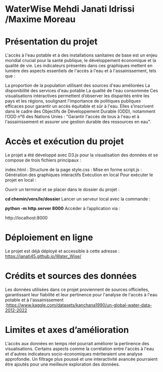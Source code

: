 # **WaterWise Mehdi Janati Idrissi /Maxime Moreau**
# **Présentation du projet**
L'accès à l'eau potable et à des installations sanitaires de base est un enjeu mondial crucial pour la santé publique, le développement économique et la qualité de vie. Les indicateurs présentés dans ces graphiques mettent en lumière des aspects essentiels de l'accès à l'eau et à l'assainissement, tels que :

La proportion de la population utilisant des sources d'eau améliorées
La disponibilité des services d'eau potable
La qualité de l'eau consommée
Ces visualisations interactives permettent d’observer les disparités entre les pays et les régions, soulignant l'importance de politiques publiques efficaces pour garantir un accès équitable et sûr à l'eau. Elles s’inscrivent dans le cadre des Objectifs de Développement Durable (ODD), notamment l’ODD n°6 des Nations Unies : "Garantir l'accès de tous à l'eau et à l'assainissement et assurer une gestion durable des ressources en eau".

# **Accès et exécution du projet**
Le projet a été développé avec D3.js pour la visualisation des données et se compose de trois fichiers principaux :

index.html : Structure de la page
style.css : Mise en forme
script.js : Génération des graphiques interactifs
Exécution en local
Pour exécuter le projet en local :

Ouvrir un terminal et se placer dans le dossier du projet :

**cd chemin/vers/le/dossier**
Lancer un serveur local avec la commande :

**python -m http.server 8000**
Accéder à l’application via :

http://localhost:8000
# **Déploiement en ligne**
Le projet est déjà déployé et accessible à cette adresse :
 https://janati45.github.io/Water_Wise/

# **Crédits et sources des données**
Les données utilisées dans ce projet proviennent de sources officielles, garantissant leur fiabilité et leur pertinence pour l'analyse de l'accès à l'eau potable et à l'assainissement :https://www.kaggle.com/datasets/kanchana1990/un-global-water-data-2012-2022

# **Limites et axes d’amélioration**
L’accès aux données en temps réel pourrait améliorer la pertinence des visualisations.
Certains aspects comme la corrélation entre l'accès à l'eau et d'autres indicateurs socio-économiques mériteraient une analyse approfondie.
Un filtrage plus poussé et une interactivité avancée pourraient être ajoutés pour une meilleure exploration des données.
